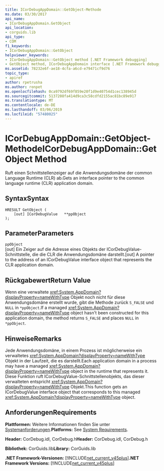 ```yaml
---
title: ICorDebugAppDomain::GetObject-Methode
ms.date: 03/30/2017
api_name:
- ICorDebugAppDomain.GetObject
api_location:
- corguids.lib
api_type:
- COM
f1_keywords:
- ICorDebugAppDomain::GetObject
helpviewer_keywords:
- ICorDebugAppDomain::GetObject method [.NET Framework debugging]
- GetObject method, ICorDebugAppDomain interface [.NET Framework debugging]
ms.assetid: 78232e6f-ae18-4cfa-a6cd-e79471cf9d76
topic_type:
- apiref
author: rpetrusha
ms.author: ronpet
ms.openlocfilehash: 0ca9792df69f859e20f1d9e40754d1cec138945d
ms.sourcegitcommit: 5137208fa414d9ca3c58cdfd2155ac81bc89e917
ms.translationtype: MT
ms.contentlocale: de-DE
ms.lasthandoff: 03/06/2019
ms.locfileid: "57480025"
---
```

# <a name="icordebugappdomaingetobject-method"></a><span data-ttu-id="4cbae-102">ICorDebugAppDomain::GetObject-Methode</span><span class="sxs-lookup"><span data-stu-id="4cbae-102">ICorDebugAppDomain::GetObject Method</span></span>
<span data-ttu-id="4cbae-103">Ruft einen Schnittstellenzeiger auf die Anwendungsdomäne der common Language Runtime (CLR) ab.</span><span class="sxs-lookup"><span data-stu-id="4cbae-103">Gets an interface pointer to the common language runtime (CLR) application domain.</span></span>  
  
## <a name="syntax"></a><span data-ttu-id="4cbae-104">Syntax</span><span class="sxs-lookup"><span data-stu-id="4cbae-104">Syntax</span></span>  
  
```  
HRESULT GetObject (  
    [out] ICorDebugValue   **ppObject  
);  
```  
  
## <a name="parameters"></a><span data-ttu-id="4cbae-105">Parameter</span><span class="sxs-lookup"><span data-stu-id="4cbae-105">Parameters</span></span>  
 `ppObject`  
 <span data-ttu-id="4cbae-106">[out] Ein Zeiger auf die Adresse eines Objekts der ICorDebugValue-Schnittstelle, die die CLR die Anwendungsdomäne darstellt.</span><span class="sxs-lookup"><span data-stu-id="4cbae-106">[out] A pointer to the address of an ICorDebugValue interface object that represents the CLR application domain.</span></span>  
  
## <a name="return-value"></a><span data-ttu-id="4cbae-107">Rückgabewert</span><span class="sxs-lookup"><span data-stu-id="4cbae-107">Return Value</span></span>  
 <span data-ttu-id="4cbae-108">Wenn eine verwaltete <xref:System.AppDomain?displayProperty=nameWithType> Objekt noch nicht für diese Anwendungsdomäne erstellt wurde, gibt die Methode zurück `S_FALSE` und `NULL` in `*ppObject`.</span><span class="sxs-lookup"><span data-stu-id="4cbae-108">If a managed <xref:System.AppDomain?displayProperty=nameWithType> object hasn't been constructed for this application domain, the method returns `S_FALSE` and places `NULL` in `*ppObject`.</span></span>  
  
## <a name="remarks"></a><span data-ttu-id="4cbae-109">Hinweise</span><span class="sxs-lookup"><span data-stu-id="4cbae-109">Remarks</span></span>  
 <span data-ttu-id="4cbae-110">Jede Anwendungsdomäne, in einem Prozess ist möglicherweise ein verwaltetes <xref:System.AppDomain?displayProperty=nameWithType> Objekt in der Laufzeit, die es darstellt.</span><span class="sxs-lookup"><span data-stu-id="4cbae-110">Each application domain in a process may have a managed <xref:System.AppDomain?displayProperty=nameWithType> object in the runtime that represents it.</span></span> <span data-ttu-id="4cbae-111">Diese Funktion ruft ICorDebugValue-Schnittstellenobjekts, das dieser verwalteten entspricht <xref:System.AppDomain?displayProperty=nameWithType> Objekt.</span><span class="sxs-lookup"><span data-stu-id="4cbae-111">This function gets an ICorDebugValue interface object that corresponds to this managed <xref:System.AppDomain?displayProperty=nameWithType> object.</span></span>  
  
## <a name="requirements"></a><span data-ttu-id="4cbae-112">Anforderungen</span><span class="sxs-lookup"><span data-stu-id="4cbae-112">Requirements</span></span>  
 <span data-ttu-id="4cbae-113">**Plattformen:** Weitere Informationen finden Sie unter [Systemanforderungen](../../../../docs/framework/get-started/system-requirements.md).</span><span class="sxs-lookup"><span data-stu-id="4cbae-113">**Platforms:** See [System Requirements](../../../../docs/framework/get-started/system-requirements.md).</span></span>  
  
 <span data-ttu-id="4cbae-114">**Header:** CorDebug.idl, CorDebug.h</span><span class="sxs-lookup"><span data-stu-id="4cbae-114">**Header:** CorDebug.idl, CorDebug.h</span></span>  
  
 <span data-ttu-id="4cbae-115">**Bibliothek:** CorGuids.lib</span><span class="sxs-lookup"><span data-stu-id="4cbae-115">**Library:** CorGuids.lib</span></span>  
  
 <span data-ttu-id="4cbae-116">**.NET Framework-Versionen:** [!INCLUDE[net_current_v45plus](../../../../includes/net-current-v45plus-md.md)]</span><span class="sxs-lookup"><span data-stu-id="4cbae-116">**.NET Framework Versions:** [!INCLUDE[net_current_v45plus](../../../../includes/net-current-v45plus-md.md)]</span></span>
